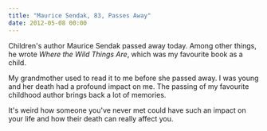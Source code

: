 ```yaml
---
title: "Maurice Sendak, 83, Passes Away"
date: 2012-05-08 00:00
---
```


Children's author Maurice Sendak passed away today. Among other things, he wrote _Where the Wild Things Are_, which was my favourite book as a child.



My grandmother used to read it to me before she passed away. I was young and her death had a profound impact on me. The passing of my favourite childhood author brings back a lot of memories.

It's weird how someone you've never met could have such an impact on your life and how their death can really affect you.

<!-- more -->
